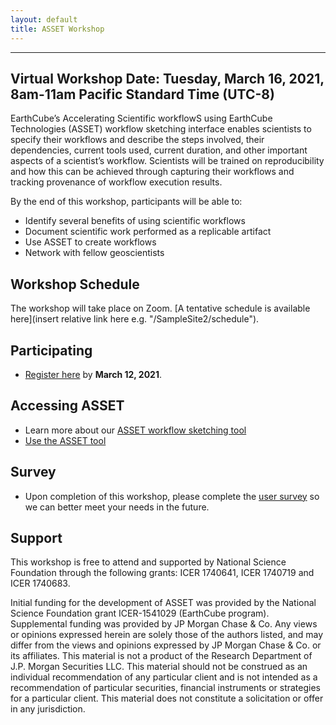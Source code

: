 ```yaml
---
layout: default
title: ASSET Workshop
---
```

---

## Virtual Workshop Date: Tuesday, March 16, 2021, 8am-11am Pacific Standard Time (UTC-8)
EarthCube’s Accelerating Scientific workflowS using EarthCube Technologies (ASSET) workflow sketching interface enables scientists to specify their workflows and describe the steps involved, their dependencies, current tools used, current duration, and other important aspects of a scientist’s workflow. Scientists will be trained on reproducibility and how this can be achieved through capturing their workflows and tracking provenance of workflow execution results.

 By the end of this workshop, participants will be able to:
* Identify several benefits of using scientific workflows
* Document scientific work performed as a replicable artifact
* Use ASSET to create workflows
* Network with fellow geoscientists

## Workshop Schedule

The workshop will take place on Zoom. [A tentative schedule is available here](insert relative link here e.g. "/SampleSite2/schedule").

## Participating

* [Register here](https://docs.google.com/forms/d/1PidKkpr9bPdiAazUKBHlZ27Wrou1MyFfS7Qyv-hoLXM/viewform?edit_requested=true) by **March 12, 2021**.

## Accessing ASSET

* Learn more about our [ASSET workflow sketching tool](https://www.earthcube.org/post/asset-an-aptly-named-tool-for-scientists)
* [Use the ASSET tool](https://www.asset-project.info/sketching.html)

## Survey

* Upon completion of this workshop, please complete the [user survey](https://docs.google.com/forms/d/e/1FAIpQLScOPtDk0RARBUybklHbrrj6pyjm3BjLuokxV2vL5Ktlb4jCDQ/viewform) so we can better meet your needs in the future.

## Support

This workshop is free to attend and supported by National Science Foundation through the following grants: ICER 1740641, ICER 1740719 and ICER 1740683.

Initial funding for the development of ASSET was provided by the National Science Foundation grant ICER-1541029 (EarthCube program). Supplemental funding was provided by JP Morgan Chase & Co. Any views or opinions expressed herein are solely those of the authors listed, and may differ from the views and opinions expressed by JP Morgan Chase & Co. or its affiliates. This material is not a product of the Research Department of J.P. Morgan Securities LLC. This material should not be construed as an individual recommendation of any particular client and is not intended as a recommendation of particular securities, financial instruments or strategies for a particular client. This material does not constitute a solicitation or offer in any jurisdiction.
